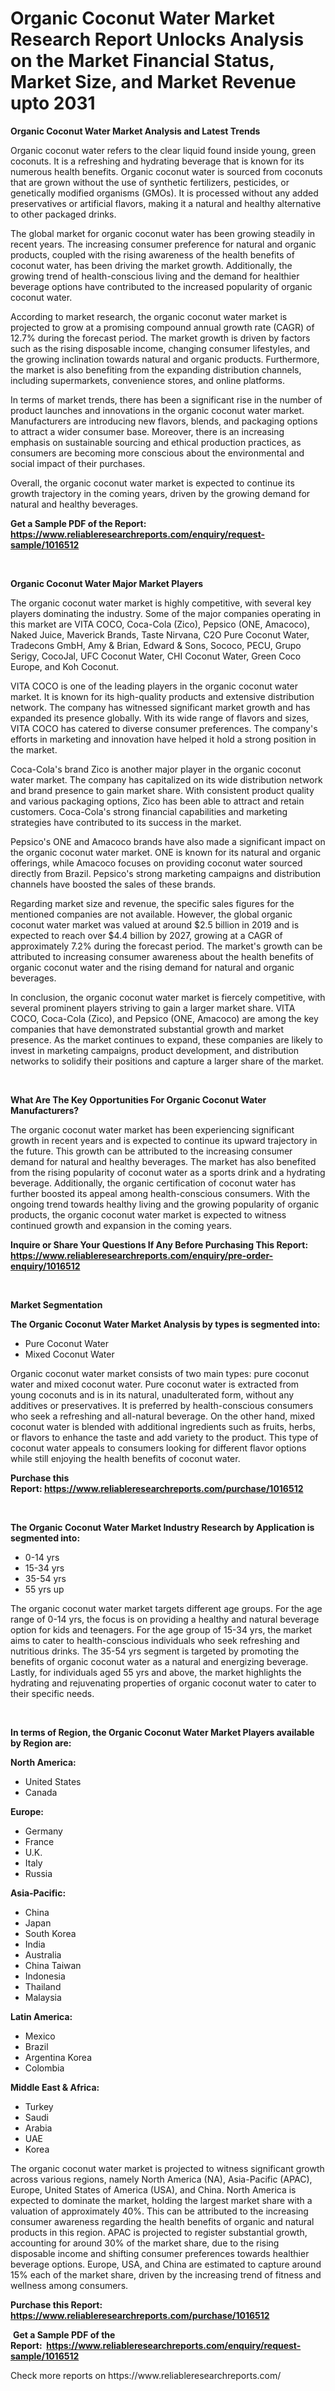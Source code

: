 <p><h1>Organic Coconut Water Market Research Report Unlocks Analysis on the Market Financial Status, Market Size, and Market Revenue upto 2031</h1></p><p><strong>Organic Coconut Water Market Analysis and Latest Trends</strong></p>
<p><p>Organic coconut water refers to the clear liquid found inside young, green coconuts. It is a refreshing and hydrating beverage that is known for its numerous health benefits. Organic coconut water is sourced from coconuts that are grown without the use of synthetic fertilizers, pesticides, or genetically modified organisms (GMOs). It is processed without any added preservatives or artificial flavors, making it a natural and healthy alternative to other packaged drinks.</p><p>The global market for organic coconut water has been growing steadily in recent years. The increasing consumer preference for natural and organic products, coupled with the rising awareness of the health benefits of coconut water, has been driving the market growth. Additionally, the growing trend of health-conscious living and the demand for healthier beverage options have contributed to the increased popularity of organic coconut water.</p><p>According to market research, the organic coconut water market is projected to grow at a promising compound annual growth rate (CAGR) of 12.7% during the forecast period. The market growth is driven by factors such as the rising disposable income, changing consumer lifestyles, and the growing inclination towards natural and organic products. Furthermore, the market is also benefiting from the expanding distribution channels, including supermarkets, convenience stores, and online platforms.</p><p>In terms of market trends, there has been a significant rise in the number of product launches and innovations in the organic coconut water market. Manufacturers are introducing new flavors, blends, and packaging options to attract a wider consumer base. Moreover, there is an increasing emphasis on sustainable sourcing and ethical production practices, as consumers are becoming more conscious about the environmental and social impact of their purchases.</p><p>Overall, the organic coconut water market is expected to continue its growth trajectory in the coming years, driven by the growing demand for natural and healthy beverages.</p></p>
<p><strong>Get a Sample PDF of the Report:&nbsp; <a href="https://www.reliableresearchreports.com/enquiry/request-sample/1016512">https://www.reliableresearchreports.com/enquiry/request-sample/1016512</a></strong></p>
<p>&nbsp;</p>
<p><strong>Organic Coconut Water Major Market Players</strong></p>
<p><p>The organic coconut water market is highly competitive, with several key players dominating the industry. Some of the major companies operating in this market are VITA COCO, Coca-Cola (Zico), Pepsico (ONE, Amacoco), Naked Juice, Maverick Brands, Taste Nirvana, C2O Pure Coconut Water, Tradecons GmbH, Amy & Brian, Edward & Sons, Sococo, PECU, Grupo Serigy, CocoJal, UFC Coconut Water, CHI Coconut Water, Green Coco Europe, and Koh Coconut.</p><p>VITA COCO is one of the leading players in the organic coconut water market. It is known for its high-quality products and extensive distribution network. The company has witnessed significant market growth and has expanded its presence globally. With its wide range of flavors and sizes, VITA COCO has catered to diverse consumer preferences. The company's efforts in marketing and innovation have helped it hold a strong position in the market.</p><p>Coca-Cola's brand Zico is another major player in the organic coconut water market. The company has capitalized on its wide distribution network and brand presence to gain market share. With consistent product quality and various packaging options, Zico has been able to attract and retain customers. Coca-Cola's strong financial capabilities and marketing strategies have contributed to its success in the market.</p><p>Pepsico's ONE and Amacoco brands have also made a significant impact on the organic coconut water market. ONE is known for its natural and organic offerings, while Amacoco focuses on providing coconut water sourced directly from Brazil. Pepsico's strong marketing campaigns and distribution channels have boosted the sales of these brands.</p><p>Regarding market size and revenue, the specific sales figures for the mentioned companies are not available. However, the global organic coconut water market was valued at around $2.5 billion in 2019 and is expected to reach over $4.4 billion by 2027, growing at a CAGR of approximately 7.2% during the forecast period. The market's growth can be attributed to increasing consumer awareness about the health benefits of organic coconut water and the rising demand for natural and organic beverages.</p><p>In conclusion, the organic coconut water market is fiercely competitive, with several prominent players striving to gain a larger market share. VITA COCO, Coca-Cola (Zico), and Pepsico (ONE, Amacoco) are among the key companies that have demonstrated substantial growth and market presence. As the market continues to expand, these companies are likely to invest in marketing campaigns, product development, and distribution networks to solidify their positions and capture a larger share of the market.</p></p>
<p>&nbsp;</p>
<p><strong>What Are The Key Opportunities For Organic Coconut Water Manufacturers?</strong></p>
<p><p>The organic coconut water market has been experiencing significant growth in recent years and is expected to continue its upward trajectory in the future. This growth can be attributed to the increasing consumer demand for natural and healthy beverages. The market has also benefited from the rising popularity of coconut water as a sports drink and a hydrating beverage. Additionally, the organic certification of coconut water has further boosted its appeal among health-conscious consumers. With the ongoing trend towards healthy living and the growing popularity of organic products, the organic coconut water market is expected to witness continued growth and expansion in the coming years.</p></p>
<p><strong>Inquire or Share Your Questions If Any Before Purchasing This Report: <a href="https://www.reliableresearchreports.com/enquiry/pre-order-enquiry/1016512">https://www.reliableresearchreports.com/enquiry/pre-order-enquiry/1016512</a></strong></p>
<p>&nbsp;</p>
<p><strong>Market Segmentation</strong></p>
<p><strong>The Organic Coconut Water Market Analysis by types is segmented into:</strong></p>
<p><ul><li>Pure Coconut Water</li><li>Mixed Coconut Water</li></ul></p>
<p><p>Organic coconut water market consists of two main types: pure coconut water and mixed coconut water. Pure coconut water is extracted from young coconuts and is in its natural, unadulterated form, without any additives or preservatives. It is preferred by health-conscious consumers who seek a refreshing and all-natural beverage. On the other hand, mixed coconut water is blended with additional ingredients such as fruits, herbs, or flavors to enhance the taste and add variety to the product. This type of coconut water appeals to consumers looking for different flavor options while still enjoying the health benefits of coconut water.</p></p>
<p><strong>Purchase this Report:&nbsp;<a href="https://www.reliableresearchreports.com/purchase/1016512">https://www.reliableresearchreports.com/purchase/1016512</a></strong></p>
<p>&nbsp;</p>
<p><strong>The Organic Coconut Water Market Industry Research by Application is segmented into:</strong></p>
<p><ul><li>0-14 yrs</li><li>15-34 yrs</li><li>35-54 yrs</li><li>55 yrs up</li></ul></p>
<p><p>The organic coconut water market targets different age groups. For the age range of 0-14 yrs, the focus is on providing a healthy and natural beverage option for kids and teenagers. For the age group of 15-34 yrs, the market aims to cater to health-conscious individuals who seek refreshing and nutritious drinks. The 35-54 yrs segment is targeted by promoting the benefits of organic coconut water as a natural and energizing beverage. Lastly, for individuals aged 55 yrs and above, the market highlights the hydrating and rejuvenating properties of organic coconut water to cater to their specific needs.</p></p>
<p>&nbsp;</p>
<p><strong>In terms of Region, the Organic Coconut Water Market Players available by Region are:</strong></p>
<p>
    <p> <strong> North America: </strong>
        <ul>
            <li>United States</li>
            <li>Canada</li>
        </ul>
        </p> 
    <p> <strong> Europe: </strong>
        <ul>
            <li>Germany</li>
            <li>France</li>
            <li>U.K.</li>
            <li>Italy</li>
            <li>Russia</li>
        </ul>
        </p> 
    <p> <strong> Asia-Pacific: </strong>
        <ul>
            <li>China</li>
            <li>Japan</li>
            <li>South Korea</li>
            <li>India</li>
            <li>Australia</li>
            <li>China Taiwan</li>
            <li>Indonesia</li>
            <li>Thailand</li>
            <li>Malaysia</li>
        </ul>
        </p> 
    <p> <strong> Latin America: </strong>
        <ul>
            <li>Mexico</li>
            <li>Brazil</li>
            <li>Argentina Korea</li>
            <li>Colombia</li>
        </ul>
        </p> 
    <p> <strong> Middle East & Africa: </strong>
        <ul>
            <li>Turkey</li>
            <li>Saudi</li>
            <li>Arabia</li>
            <li>UAE</li>
            <li>Korea</li>
        </ul>
    </p>
    </p>
<p><p>The organic coconut water market is projected to witness significant growth across various regions, namely North America (NA), Asia-Pacific (APAC), Europe, United States of America (USA), and China. North America is expected to dominate the market, holding the largest market share with a valuation of approximately 40%. This can be attributed to the increasing consumer awareness regarding the health benefits of organic and natural products in this region. APAC is projected to register substantial growth, accounting for around 30% of the market share, due to the rising disposable income and shifting consumer preferences towards healthier beverage options. Europe, USA, and China are estimated to capture around 15% each of the market share, driven by the increasing trend of fitness and wellness among consumers.</p></p>
<p><strong>Purchase this Report: <a href="https://www.reliableresearchreports.com/purchase/1016512">https://www.reliableresearchreports.com/purchase/1016512</a></strong></p>
<p>&nbsp;<strong>Get a Sample PDF of the Report:&nbsp;&nbsp;<a href="https://www.reliableresearchreports.com/enquiry/request-sample/1016512">https://www.reliableresearchreports.com/enquiry/request-sample/1016512</a></strong></p>
<p><strong></strong></p>
<p>Check more reports on https://www.reliableresearchreports.com/</p>